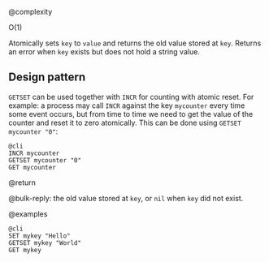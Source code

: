 @complexity

O(1)


Atomically sets `key` to `value` and returns the old value stored at `key`.
Returns an error when `key` exists but does not hold a string value.

## Design pattern

`GETSET` can be used together with `INCR` for counting with atomic reset.  For
example: a process may call `INCR` against the key `mycounter` every time some
event occurs, but from time to time we need to get the value of the counter and
reset it to zero atomically.  This can be done using `GETSET mycounter "0"`:

    @cli
    INCR mycounter
    GETSET mycounter "0"
    GET mycounter

@return

@bulk-reply: the old value stored at `key`, or `nil` when `key` did not exist.

@examples

    @cli
    SET mykey "Hello"
    GETSET mykey "World"
    GET mykey


